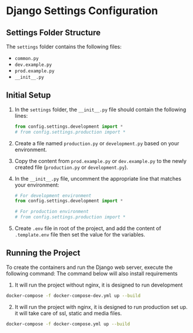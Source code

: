 # Django Settings Configuration

## Settings Folder Structure

The `settings` folder contains the following files:

- `common.py`
- `dev.example.py`
- `prod.example.py`
- `__init__.py`

## Initial Setup

1. In the `settings` folder, the `__init__.py` file should contain the following lines:

    ```python
    from config.settings.development import *
    # from config.settings.production import *
    ```

2. Create a file named `production.py` or `development.py` based on your environment.

3. Copy the content from `prod.example.py` or `dev.example.py` to the newly created file (`production.py` or `development.py`).

4. In the `__init__.py` file, uncomment the appropriate line that matches your environment:

    ```python
    # For development environment
    from config.settings.development import *
    
    # For production environment
    # from config.settings.production import *
    ```

5. Create `.env` file in root of the project, and add the content of `.template.env` file
    then set the value for the variables.


## Running the Project

To create the containers and run the Django web server, execute the following command:
The command below will also install requirements 

1. It will run the project without nginx, it is designed to run development
```sh
docker-compose -f docker-compose-dev.yml up --build
```

2. It will run the project with nginx, it is designed to run production set up. it will take care of ssl, static and media files.
```sh
docker-compose -f docker-compose.yml up --build
```